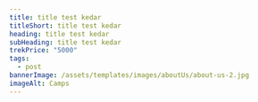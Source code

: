 ```yaml
---
title: title test kedar
titleShort: title test kedar
heading: title test kedar
subHeading: title test kedar
trekPrice: "5000"
tags:
  - post
bannerImage: /assets/templates/images/aboutUs/about-us-2.jpg
imageAlt: Camps
---
```

